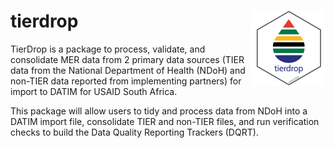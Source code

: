
# tierdrop <img src="man/figures/logo.png" align="right" height="120" />


TierDrop is a package to process, validate, and consolidate MER data from 2 primary data sources (TIER data from the National Department of Health (NDoH) and non-TIER data reported from implementing partners) for import to DATIM for USAID South Africa.

This package will allow users to tidy and process data from NDoH into a DATIM import file, consolidate TIER and non-TIER files, and run verification checks to build the Data Quality Reporting Trackers (DQRT).
